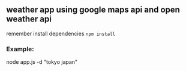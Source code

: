## weather app using google maps api and open weather api


remember install dependencies ```npm install```

### Example:
node app.js -d "tokyo japan"